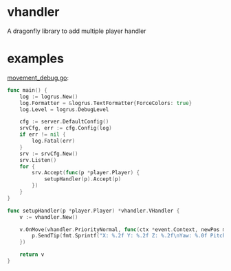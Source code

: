 # vhandler

A dragonfly library to add multiple player handler

# examples

<a href="/examples/movement_debug.go">movement_debug.go</a>:
```go
func main() {
	log := logrus.New()
	log.Formatter = &logrus.TextFormatter{ForceColors: true}
	log.Level = logrus.DebugLevel

	cfg := server.DefaultConfig()
	srvCfg, err := cfg.Config(log)
	if err != nil {
		log.Fatal(err)
	}
	srv := srvCfg.New()
	srv.Listen()
	for {
		srv.Accept(func(p *player.Player) {
			setupHandler(p).Accept(p)
		})
	}
}

func setupHandler(p *player.Player) *vhandler.VHandler {
	v := vhandler.New()

	v.OnMove(vhandler.PriorityNormal, func(ctx *event.Context, newPos mgl64.Vec3, newYaw, newPitch float64) {
		p.SendTip(fmt.Sprintf("X: %.2f Y: %.2f Z: %.2f\nYaw: %.0f Pitch: %.0f", newPos.X(), newPos.Y(), newPos.Z(), newYaw, newPitch))
	})

	return v
}
```